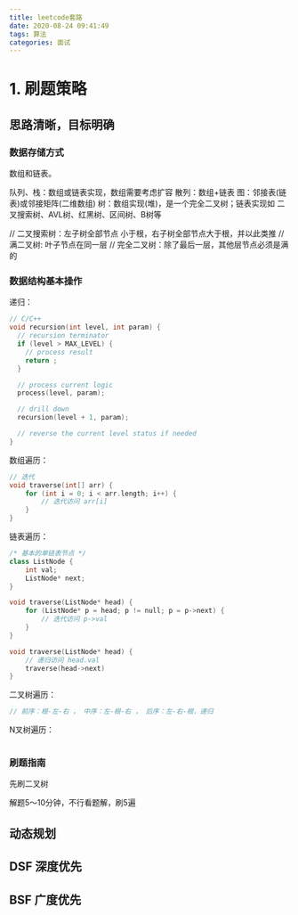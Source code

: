 ```yaml
---
title: leetcode套路
date: 2020-08-24 09:41:49
tags: 算法
categories: 面试
---
```




# 1. 刷题策略

## 思路清晰，目标明确



### 数据存储方式

数组和链表。

队列、栈：数组或链表实现，数组需要考虑扩容
散列：数组+链表
图：邻接表(链表)或邻接矩阵(二维数组)
树：数组实现(堆)，是一个完全二叉树；链表实现如 二叉搜索树、AVL树、红黑树、区间树、B树等

// 二叉搜索树：左子树全部节点 小于根，右子树全部节点大于根，并以此类推
// 满二叉树: 叶子节点在同一层
// 完全二叉树：除了最后一层，其他层节点必须是满的

### 数据结构基本操作

递归：

```c++
// C/C++
void recursion(int level, int param) { 
  // recursion terminator
  if (level > MAX_LEVEL) { 
    // process result 
    return ; 
  }

  // process current logic 
  process(level, param);

  // drill down 
  recursion(level + 1, param);

  // reverse the current level status if needed
}
```



数组遍历：

```c++
// 迭代
void traverse(int[] arr) {
    for (int i = 0; i < arr.length; i++) {
        // 迭代访问 arr[i]
    }
}
```



链表遍历：

```c++
/* 基本的单链表节点 */
class ListNode {
    int val;
    ListNode* next;
}

void traverse(ListNode* head) {
    for (ListNode* p = head; p != null; p = p->next) {
        // 迭代访问 p->val
    }
}

void traverse(ListNode* head) {
    // 递归访问 head.val
    traverse(head->next)
}
```



二叉树遍历：

```c++
// 前序：根-左-右 ， 中序：左-根-右 ， 后序：左-右-根，递归
```



N叉树遍历：

```

```



### 刷题指南

先刷二叉树

解题5～10分钟，不行看题解，刷5遍

## 动态规划



## DSF 深度优先



## BSF 广度优先

